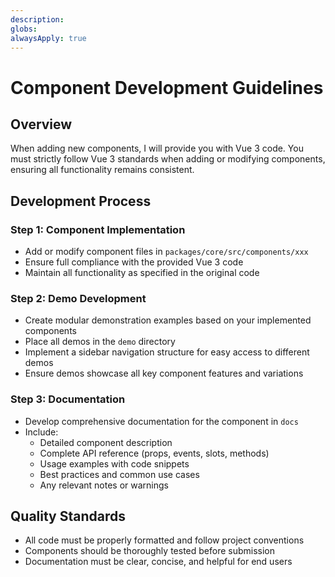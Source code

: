 ```yaml
---
description:
globs:
alwaysApply: true
---
```


# Component Development Guidelines

## Overview

When adding new components, I will provide you with Vue 3 code. You must strictly follow Vue 3 standards when adding or modifying components, ensuring all functionality remains consistent.

## Development Process

### Step 1: Component Implementation

- Add or modify component files in `packages/core/src/components/xxx`
- Ensure full compliance with the provided Vue 3 code
- Maintain all functionality as specified in the original code

### Step 2: Demo Development

- Create modular demonstration examples based on your implemented components
- Place all demos in the `demo` directory
- Implement a sidebar navigation structure for easy access to different demos
- Ensure demos showcase all key component features and variations

### Step 3: Documentation

- Develop comprehensive documentation for the component in `docs`
- Include:
  - Detailed component description
  - Complete API reference (props, events, slots, methods)
  - Usage examples with code snippets
  - Best practices and common use cases
  - Any relevant notes or warnings

## Quality Standards

- All code must be properly formatted and follow project conventions
- Components should be thoroughly tested before submission
- Documentation must be clear, concise, and helpful for end users

